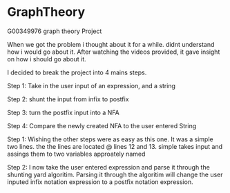 # GraphTheory
G00349976 graph theory Project


When we got the problem i thought about it for a while. didnt understand how i would go about it.
After watching the videos provided, it gave insight on how i should go about it.

I decided to break the project into 4 mains steps.

Step 1: Take in the user input of an expression, and a string

Step 2: shunt the input from infix to postfix

Step 3: turn the postfix input into a NFA

Step 4: Compare the newly created NFA to the user entered String


Step 1: Wishing the other steps were as easy as this one. It was a simple two lines.
the the lines are located @ lines 12 and 13. simple takes input and assings them to two variables 
approately named

Step 2: I now take the user entered expression and parse it through the shunting yard algoritim. 
Parsing it through the algoritim will change the user inputed infix notation expression to a postfix notation expression.

